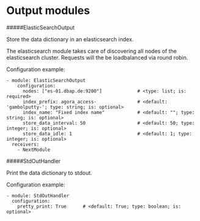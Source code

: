 Output modules
==========

#####ElasticSearchOutput

Store the data dictionary in an elasticsearch index.

The elasticsearch module takes care of discovering all nodes of the elasticsearch cluster.
Requests will the be loadbalanced via round robin.

Configuration example:

    - module: ElasticSearchOutput
        configuration:
          nodes: ["es-01.dbap.de:9200"]             # <type: list; is: required>
          index_prefix: agora_access-               # <default: 'gambolputty-'; type: string; is: optional>
          index_name: "Fixed index name"            # <default: ""; type: string; is: optional>
          store_data_interval: 50                   # <default: 50; type: integer; is: optional>
          store_data_idle: 1                        # <default: 1; type: integer; is: optional>
      receivers:
        - NextModule

#####StdOutHandler

Print the data dictionary to stdout.

Configuration example:

    - module: StdOutHandler
      configuration:
        pretty_print: True      # <default: True; type: boolean; is: optional>